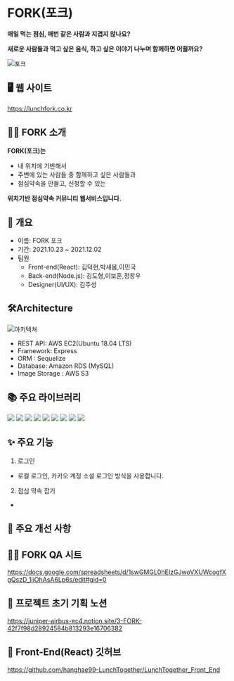 # FORK(포크)

**매일 먹는 점심, 매번 같은 사람과 지겹지 않나요?**

**새로운 사람들과 먹고 싶은 음식, 하고 싶은 이야기 나누며 함께하면 어떨까요?**

![포크](https://user-images.githubusercontent.com/89914920/144397596-916fb4e0-afa5-410e-92a7-6035ac258bc4.png)

## 🖥 웹 사이트

https://lunchfork.co.kr

## 👨‍🎨 FORK 소개

**FORK(포크)는**

- 내 위치에 기반해서
- 주변에 있는 사람들 중 함께하고 싶은 사람들과
- 점심약속을 만들고, 신청할 수 있는

**위치기반 점심약속 커뮤니티 웹서비스입니다.**

## 📌 개요

- 이름: FORK 포크
- 기간: 2021.10.23 ~ 2021.12.02
- 팀원
  - Front-end(React): 김덕현,박새봄,이민국
  - Back-end(Node.js): 김도형,이보훈,정창우
  - Designer(UI/UX): 김주성

## 🛠Architecture

![아키텍쳐](https://user-images.githubusercontent.com/89914920/144398054-1c23497f-7e77-46aa-83ee-a4897c487195.png)

- REST API: AWS EC2(Ubuntu 18.04 LTS)
- Framework: Express
- ORM : Sequelize
- Database: Amazon RDS (MySQL)
- Image Storage : AWS S3

## 📚 주요 라이브러리

<img src="https://img.shields.io/badge/React-17.0.2-61DAFB?style=flat-square&logo=React&logoColor=white"/> 
<img src="https://img.shields.io/badge/React Router-5.3.0-CA4245?style=flat-square&logo=React Router&logoColor=white"/> 
<img src="https://img.shields.io/badge/firebase-1.22.15-FFCA28?style=flat-square&logo=firebase&logoColor=white"/> 
<img src="https://img.shields.io/badge/Axios-0.23.0-764ABC?style=flat-square&logo=Axios&logoColor=white"/> 
<img src="https://img.shields.io/badge/Socket.io-4.4.0-010101?style=flat-square&logo=Socket.io&logoColor=white"/> 
<img src="https://img.shields.io/badge/Redux-4.1.1-764ABC?style=flat-square&logo=Redux&logoColor=white"/> 
<img src="https://img.shields.io/badge/Lodash-4.17.21-3492FF?style=flat-square&logo=Lodash&logoColor=white"/> 
<img src="https://img.shields.io/badge/styled components-5.3.1-DB7093?style=flat-square&logo=styled-components&logoColor=white"/> 
<img src="https://img.shields.io/badge/MaterialUI-5.0.6-0081CB?style=flat-square&logo=Material-UI&logoColor=white"/>

## ✨ 주요 기능

1. 로그인

- 로컬 로그인, 카카오 계정 소셜 로그인 방식을 사용합니다.

2. 점심 약속 잡기

-

## 🔨 주요 개선 사항

## 👨‍🎨 FORK QA 시트

https://docs.google.com/spreadsheets/d/1swGMGL0hEIzGJwoVXUWcogfXgQszD_1iiOhAsA6Lp6s/edit#gid=0

## 🎨 프로젝트 초기 기획 노션

https://juniper-airbus-ec4.notion.site/3-FORK-42f7f98d28924584b813293e16706382

## 📌 Front-End(React) 깃허브

https://github.com/hanghae99-LunchTogether/LunchTogether_Front_End

